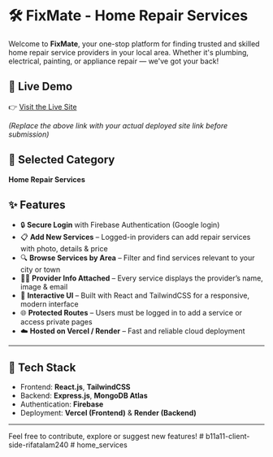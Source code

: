 # 🛠️ FixMate - Home Repair Services

Welcome to **FixMate**, your one-stop platform for finding trusted and skilled home repair service providers in your local area. Whether it's plumbing, electrical, painting, or appliance repair — we've got your back!

## 🔗 Live Demo

👉 [Visit the Live Site](https://your-live-link.vercel.app)

_(Replace the above link with your actual deployed site link before submission)_

## 🧰 Selected Category

**Home Repair Services**

## ✨ Features

- 🔒 **Secure Login** with Firebase Authentication (Google login)
- 📋 **Add New Services** – Logged-in providers can add repair services with photo, details & price
- 🔍 **Browse Services by Area** – Filter and find services relevant to your city or town
- 🧑‍🔧 **Provider Info Attached** – Every service displays the provider’s name, image & email
- 💬 **Interactive UI** – Built with React and TailwindCSS for a responsive, modern interface
- 🌐 **Protected Routes** – Users must be logged in to add a service or access private pages
- ☁️ **Hosted on Vercel / Render** – Fast and reliable cloud deployment

---

## 📁 Tech Stack

- Frontend: **React.js**, **TailwindCSS**
- Backend: **Express.js**, **MongoDB Atlas**
- Authentication: **Firebase**
- Deployment: **Vercel (Frontend)** & **Render (Backend)**

---

Feel free to contribute, explore or suggest new features!
#   b 1 1 a 1 1 - c l i e n t - s i d e - r i f a t a l a m 2 4 0  
 #   h o m e _ s e r v i c e s  
 